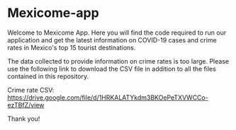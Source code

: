 # Mexicome-app

Welcome to Mexicome App. Here you will find the code required to run our application and get the latest information on COVID-19 cases and crime rates in Mexico's top 15 tourist destinations.

The data collected to provide information on crime rates is too large. Please use the following link to download the CSV file in addition to all the files contained in this repository.

Crime rate CSV: https://drive.google.com/file/d/1HRKALATYkdm3BKOePeTXVWCCo-ezTBfZ/view

Thank you!
